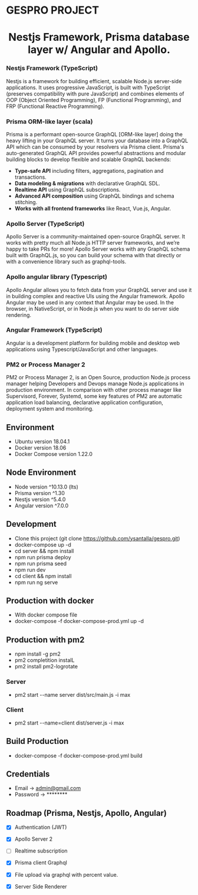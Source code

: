 # GESPRO PROJECT
<h1 align="center"><strong>Nestjs Framework, Prisma database layer w/ Angular and Apollo.</strong></h1>

<h3>Nestjs Framework (TypeScript)</h3>
<p>Nestjs is a framework for building efficient, scalable Node.js server-side applications. It uses progressive JavaScript, is built with TypeScript (preserves compatibility with pure JavaScript) and combines elements of OOP (Object Oriented Programming), FP (Functional Programming), and FRP (Functional Reactive Programming).</p>

<h3>Prisma ORM-like layer (scala)</h3>
<p>Prisma is a performant open-source GraphQL [ORM-like layer] doing the heavy lifting in your GraphQL server. It turns your database into a GraphQL API which can be consumed by your resolvers via Prisma client. Prisma's auto-generated GraphQL API provides powerful abstractions and modular building blocks to develop flexible and scalable GraphQL backends:</p>

- **Type-safe API** including filters, aggregations, pagination and transactions.
- **Data modeling & migrations** with declarative GraphQL SDL.
- **Realtime API** using GraphQL subscriptions.
- **Advanced API composition** using GraphQL bindings and schema stitching.
- **Works with all frontend frameworks** like React, Vue.js, Angular.

<h3>Apollo Server (TypeScript)</h3>
<p>Apollo Server is a community-maintained open-source GraphQL server. It works with pretty much all Node.js HTTP server frameworks, and we’re happy to take PRs for more! Apollo Server works with any GraphQL schema built with GraphQL.js, so you can build your schema with that directly or with a convenience library such as graphql-tools.</p>

<h3>Apollo angular library (Typescript)</h3>
<p>Apollo Angular allows you to fetch data from your GraphQL server and use it in building complex and reactive UIs using the Angular framework. Apollo Angular may be used in any context that Angular may be used. In the browser, in NativeScript, or in Node.js when you want to do server side rendering.</p>

<h3>Angular Framework (TypeScript)</h3>
<p>Angular is a development platform for building mobile and desktop web applications using Typescript/JavaScript and other languages.</p>

<h3>PM2 or Process Manager 2</h3>
<p>PM2 or Process Manager 2, is an Open Source, production Node.js process manager helping Developers and Devops manage Node.js applications in production environment. In comparison with other process manager like Supervisord, Forever, Systemd, some key features of PM2 are automatic application load balancing, declarative application configuration, deployment system and monitoring.</p>

## Environment
 
+ Ubuntu version 18.04.1
+ Docker version 18.06
+ Docker Compose version 1.22.0

## Node Environment
+ Node version ^10.13.0 (lts)
+ Prisma version ^1.30
+ Nestjs version ^5.4.0
+ Angular version ^7.0.0


## Development

* Clone this project (git clone https://github.com/ysantalla/gespro.git)
* docker-compose up -d
* cd server && npm install
* npm run prisma deploy
* npm run prisma seed
* npm run dev
* cd client && npm install
* npm run ng serve

## Production with docker

* With docker compose file
* docker-compose -f docker-compose-prod.yml up -d

## Production with pm2

* npm install -g pm2
* pm2 completition instalL
* pm2 install pm2-logrotate

### Server

* pm2 start --name server dist/src/main.js -i max

### Client

* pm2 start --name=client dist/server.js -i max


## Build Production

* docker-compose -f docker-compose-prod.yml build

## Credentials

* Email -> admin@gmail.com
* Password -> ********

## Roadmap (Prisma, Nestjs, Apollo, Angular)

* [x] Authentication (JWT)
* [x] Apollo Server 2
* [ ] Realtime subscription
* [x] Prisma client Graphql
* [X] File upload via graphql with percent value.
* [X] Server Side Renderer



